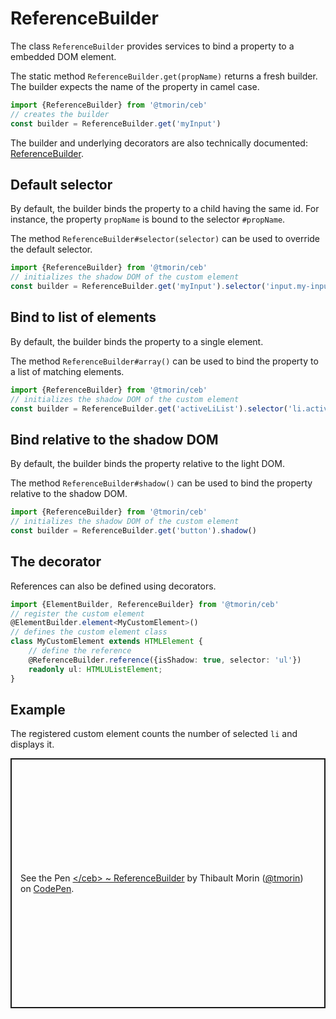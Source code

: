 # ReferenceBuilder

The class `ReferenceBuilder` provides services to bind a property to a embedded DOM element.

The static method `ReferenceBuilder.get(propName)` returns a fresh builder.
The builder expects the name of the property in camel case.

```typescript
import {ReferenceBuilder} from '@tmorin/ceb'
// creates the builder
const builder = ReferenceBuilder.get('myInput')
```

The builder and underlying decorators are also technically documented: [ReferenceBuilder](../api/classes/ReferenceBuilder.html).

## Default selector

By default, the builder binds the property to a child having the same id.
For instance, the property `propName` is bound to the selector `#propName`.

The method `ReferenceBuilder#selector(selector)` can be used to override the default selector.

```typescript
import {ReferenceBuilder} from '@tmorin/ceb'
// initializes the shadow DOM of the custom element
const builder = ReferenceBuilder.get('myInput').selector('input.my-input')
```

## Bind to list of elements

By default, the builder binds the property to a single element.

The method `ReferenceBuilder#array()` can be used to bind the property to a list of matching elements.

```typescript
import {ReferenceBuilder} from '@tmorin/ceb'
// initializes the shadow DOM of the custom element
const builder = ReferenceBuilder.get('activeLiList').selector('li.active').array()
```

## Bind relative to the shadow DOM

By default, the builder binds the property relative to the light DOM.

The method `ReferenceBuilder#shadow()` can be used to bind the property relative to the shadow DOM.

```typescript
import {ReferenceBuilder} from '@tmorin/ceb'
// initializes the shadow DOM of the custom element
const builder = ReferenceBuilder.get('button').shadow()
```

## The decorator

References can also be defined using decorators.

```typescript
import {ElementBuilder, ReferenceBuilder} from '@tmorin/ceb'
// register the custom element
@ElementBuilder.element<MyCustomElement>()
// defines the custom element class
class MyCustomElement extends HTMLElement {
    // define the reference
    @ReferenceBuilder.reference({isShadow: true, selector: 'ul'})
    readonly ul: HTMLUListElement;
}
```

## Example

The registered custom element counts the number of selected `li` and displays it.

<p class="codepen" data-height="400" data-theme-id="light" data-default-tab="js,result" data-slug-hash="LYEbRLE" data-editable="true" data-user="tmorin" style="height: 400px; box-sizing: border-box; display: flex; align-items: center; justify-content: center; border: 2px solid; margin: 1em 0; padding: 1em;">
  <span>See the Pen <a href="https://codepen.io/tmorin/pen/LYEbRLE">
  &lt;/ceb&gt; ~ ReferenceBuilder</a> by Thibault Morin (<a href="https://codepen.io/tmorin">@tmorin</a>)
  on <a href="https://codepen.io">CodePen</a>.</span>
</p>
<script async src="https://cpwebassets.codepen.io/assets/embed/ei.js"></script>
